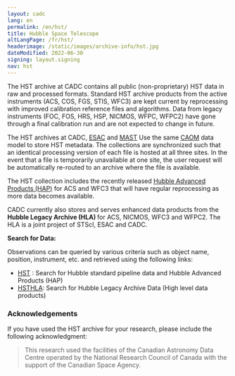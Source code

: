 ```yaml
---
layout: cadc
lang: en
permalink: /en/hst/
title: Hubble Space Telescope
altLangPage: /fr/hst/
headerimage: /static/images/archive-info/hst.jpg
dateModified: 2022-06-30
signing: layout.signing
nav: hst
---
```


<p>
The HST archive at CADC contains all public (non-proprietary) HST data in raw and processed formats.
Standard HST archive products from the active instruments (ACS, COS, FGS, STIS, WFC3) are kept current by reprocessing with improved calibration reference files and algorithms.
Data from legacy instruments (FOC, FOS, HRS, HSP, NICMOS, WFPC, WFPC2) have gone through a final calibration run and are not expected to change in future.
</p>
<p>
The HST archives at CADC, <a id="ESAC" rel="external" href="https://archives.esac.esa.int/hst/" class="ui-link">ESAC</a> and <a id="MAST" rel="external" href="https://archive.stsci.edu" class="ui-link">MAST</a> Use the same <a id="CAOM" rel="external" href="https://www.opencadc.org/caom2" class="ui-link">CAOM</a> data model to store HST metadata. The collections are synchronized such that an identical processing version of each file is hosted at all three sites. In the event that a file is temporarily unavailable at one site, the user request will be automatically re-routed to an archive where the file is available.
</p>
<p>
The HST collection includes the recently released <a id="HAP" rel="external" href="https://archive.stsci.edu/contents/newsletters/december-2020/hap-single-visit-mosaics-now-available" class="ui-link">Hubble Advanced Products (HAP)</a> for ACS and WFC3 that will have regular reprocessing as more data becomes available.
</p>
<p>
CADC currently also stores and serves enhanced data products from the  <b>Hubble Legacy Archive (HLA) </b> for ACS, NICMOS, WFC3 and WFPC2. The HLA is a joint project of STScI, ESAC and CADC.</p>

<p>
<strong>Search for Data:</strong> 
</p>
<p>
Observations can be queried by various criteria such as object name, position, instrument, etc. and retrieved using the following links:
</p>

<ul>
    <li><a href="/en/search/?collection=HST&amp;noexec=true" class="ui-link">HST</a> : Search for Hubble standard pipeline data and Hubble Advanced Products (HAP)</li>
    <li><a href="/en/search/?collection=HSTHLA&amp;noexec=true" class="ui-link">HSTHLA</a>: Search for Hubble Legacy Archive Data (High level data products)</li>
</ul>

<div>
<h3>Acknowledgements</h3><p>
If you have used the HST archive for your research, please
include the following acknowledgment:</p>

<blockquote>
This research used the facilities of the Canadian Astronomy Data
Centre operated
by the National Research Council of Canada with the support of
the Canadian Space Agency.
</blockquote>

</div>
